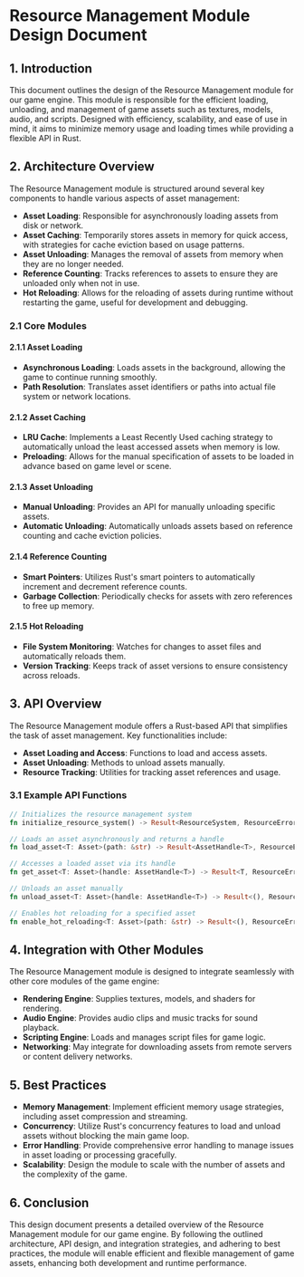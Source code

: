 # Resource Management Module Design Document

## 1. Introduction

This document outlines the design of the Resource Management module for our game engine. This module is responsible for the efficient loading, unloading, and management of game assets such as textures, models, audio, and scripts. Designed with efficiency, scalability, and ease of use in mind, it aims to minimize memory usage and loading times while providing a flexible API in Rust.

## 2. Architecture Overview

The Resource Management module is structured around several key components to handle various aspects of asset management:

- **Asset Loading**: Responsible for asynchronously loading assets from disk or network.
- **Asset Caching**: Temporarily stores assets in memory for quick access, with strategies for cache eviction based on usage patterns.
- **Asset Unloading**: Manages the removal of assets from memory when they are no longer needed.
- **Reference Counting**: Tracks references to assets to ensure they are unloaded only when not in use.
- **Hot Reloading**: Allows for the reloading of assets during runtime without restarting the game, useful for development and debugging.

### 2.1 Core Modules

#### 2.1.1 Asset Loading

- **Asynchronous Loading**: Loads assets in the background, allowing the game to continue running smoothly.
- **Path Resolution**: Translates asset identifiers or paths into actual file system or network locations.

#### 2.1.2 Asset Caching

- **LRU Cache**: Implements a Least Recently Used caching strategy to automatically unload the least accessed assets when memory is low.
- **Preloading**: Allows for the manual specification of assets to be loaded in advance based on game level or scene.

#### 2.1.3 Asset Unloading

- **Manual Unloading**: Provides an API for manually unloading specific assets.
- **Automatic Unloading**: Automatically unloads assets based on reference counting and cache eviction policies.

#### 2.1.4 Reference Counting

- **Smart Pointers**: Utilizes Rust's smart pointers to automatically increment and decrement reference counts.
- **Garbage Collection**: Periodically checks for assets with zero references to free up memory.

#### 2.1.5 Hot Reloading

- **File System Monitoring**: Watches for changes to asset files and automatically reloads them.
- **Version Tracking**: Keeps track of asset versions to ensure consistency across reloads.

## 3. API Overview

The Resource Management module offers a Rust-based API that simplifies the task of asset management. Key functionalities include:

- **Asset Loading and Access**: Functions to load and access assets.
- **Asset Unloading**: Methods to unload assets manually.
- **Resource Tracking**: Utilities for tracking asset references and usage.

### 3.1 Example API Functions

```rust
// Initializes the resource management system
fn initialize_resource_system() -> Result<ResourceSystem, ResourceError>;

// Loads an asset asynchronously and returns a handle
fn load_asset<T: Asset>(path: &str) -> Result<AssetHandle<T>, ResourceError>;

// Accesses a loaded asset via its handle
fn get_asset<T: Asset>(handle: AssetHandle<T>) -> Result<T, ResourceError>;

// Unloads an asset manually
fn unload_asset<T: Asset>(handle: AssetHandle<T>) -> Result<(), ResourceError>;

// Enables hot reloading for a specified asset
fn enable_hot_reloading<T: Asset>(path: &str) -> Result<(), ResourceError>;
```

## 4. Integration with Other Modules

The Resource Management module is designed to integrate seamlessly with other core modules of the game engine:

- **Rendering Engine**: Supplies textures, models, and shaders for rendering.
- **Audio Engine**: Provides audio clips and music tracks for sound playback.
- **Scripting Engine**: Loads and manages script files for game logic.
- **Networking**: May integrate for downloading assets from remote servers or content delivery networks.

## 5. Best Practices

- **Memory Management**: Implement efficient memory usage strategies, including asset compression and streaming.
- **Concurrency**: Utilize Rust's concurrency features to load and unload assets without blocking the main game loop.
- **Error Handling**: Provide comprehensive error handling to manage issues in asset loading or processing gracefully.
- **Scalability**: Design the module to scale with the number of assets and the complexity of the game.

## 6. Conclusion

This design document presents a detailed overview of the Resource Management module for our game engine. By following the outlined architecture, API design, and integration strategies, and adhering to best practices, the module will enable efficient and flexible management of game assets, enhancing both development and runtime performance.
